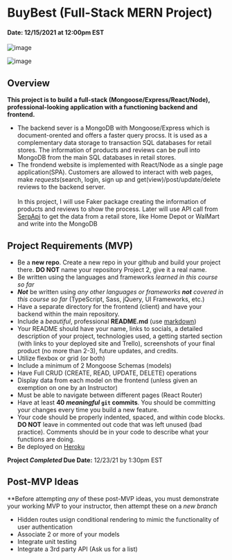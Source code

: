 # BuyBest (Full-Stack MERN Project)
#### Date: 12/15/2021 at 12:00pm EST 






![image](https://user-images.githubusercontent.com/93484586/146308327-9befa783-ec18-45f1-b648-73b5f276c868.png)

![image](https://user-images.githubusercontent.com/93484586/146306762-2beee464-b602-4589-8036-778f4d7a5cab.png)



## Overview
   **This project is to build a full-stack (Mongoose/Express/React/Node), professional-looking application with a functioning backend and frontend.** 
   <br>
   - The backend sever is a MongoDB with Mongoose/Express which is document-orented and offers a faster query procss. It is used as a complementary data storage to transaction SQL databases for retail stores. The information of products and reviews can be pull into MongoDB from the main SQL databases in retail stores.
   - The frondend website is implemented with React/Node as a single page application(SPA). Customers are allowed to interact with web pages, make _requests_(search, login, sign up and get(view)/post/update/delete reviews to the backend server.<br>  
In this project, I will use Faker package creating the information of products and reviews to show the process. Later will use API call from [SerpApi](https://serpapi.com/) to get the data from a retail store, like Home Depot or WalMart and write into the MongoDB



## Project Requirements (MVP)

- Be a **new repo**. Create a new repo in your github and build your project there. **DO NOT** name your repository Project 2, give it a real name.
- Be written using the languages and frameworks *learned in this course so far*
- ***Not*** be written using *any other languages or frameworks ***not*** covered in this course so far* (TypeScript, Sass, jQuery, UI Frameworks, etc.)
- Have a separate directory for the frontend (client) and have your backend within the main repository.
- Include a _beautiful_, professional **README.md** (use [markdown](https://guides.github.com/features/mastering-markdown/))
- Your README should have your name, links to socials, a detailed description of your project, technologies used, a getting started section (with links to your deployed site and Trello), screenshots of your final product (no more than 2-3), future updates, and credits.
- Utilize flexbox or grid (or both)
- Include a minimum of 2 Mongoose Schemas (models)
- Have Full CRUD (CREATE, READ, UPDATE, DELETE) operations
- Display data from each model on the frontend (unless given an exemption on one by an Instructor)
- Must be able to navigate between different pages (React Router)
- Have at least **40 _meaningful_ `git` commits**. You should be committing your changes every time you build a new feature.
- Your code should be properly indented, spaced, and within code blocks. **DO NOT** leave in commented out code that was left unused (bad practice). Comments should be in your code to describe what your functions are doing.
- Be deployed on [Heroku](https://www.heroku.com/)

**Project _Completed_ Due Date:** 12/23/21 by 1:30pm EST


## Post-MVP Ideas

**Before attempting _any_ of these post-MVP ideas, you must demonstrate your working MVP to your instructor, then attempt these on a _new branch_ 

- Hidden routes usign conditional rendering to mimic the functionality of user authentication
- Associate 2 or more of your models
- Integrate unit testing
- Integrate a 3rd party API (Ask us for a list)
